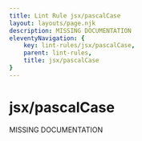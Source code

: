 ```yaml
---
title: Lint Rule jsx/pascalCase
layout: layouts/page.njk
description: MISSING DOCUMENTATION
eleventyNavigation: {
	key: lint-rules/jsx/pascalCase,
	parent: lint-rules,
	title: jsx/pascalCase
}
---
```


# jsx/pascalCase

MISSING DOCUMENTATION
